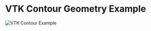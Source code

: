 # VTK Contour Geometry Example

![VTK Contour Example](../../../../docs/content/examples/ContourGeometry.jpg)
